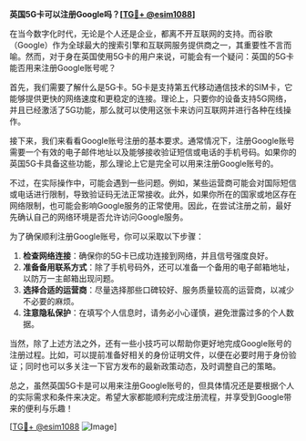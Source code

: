 **英国5G卡可以注册Google吗？[[TG💪+ @esim1088](https://t.me/s/esim1088)]**

在当今数字化时代，无论是个人还是企业，都离不开互联网的支持。而谷歌（Google）作为全球最大的搜索引擎和互联网服务提供商之一，其重要性不言而喻。然而，对于身在英国使用5G卡的用户来说，可能会有一个疑问：英国的5G卡能否用来注册Google账号呢？

首先，我们需要了解什么是5G卡。5G卡是支持第五代移动通信技术的SIM卡，它能够提供更快的网络速度和更稳定的连接。理论上，只要你的设备支持5G网络，并且已经激活了5G功能，那么就可以使用这张卡来访问互联网并进行各种在线操作。

接下来，我们来看看Google账号注册的基本要求。通常情况下，注册Google账号需要一个有效的电子邮件地址以及能够接收验证短信或电话的手机号码。如果你的英国5G卡具备这些功能，那么理论上它是完全可以用来注册Google账号的。

不过，在实际操作中，可能会遇到一些问题。例如，某些运营商可能会对国际短信或电话进行限制，导致验证码无法正常接收。此外，如果你所在的国家或地区存在网络限制，也可能会影响Google服务的正常使用。因此，在尝试注册之前，最好先确认自己的网络环境是否允许访问Google服务。

为了确保顺利注册Google账号，你可以采取以下步骤：

1. **检查网络连接**：确保你的5G卡已成功连接到网络，并且信号强度良好。
2. **准备备用联系方式**：除了手机号码外，还可以准备一个备用的电子邮箱地址，以防万一主邮箱出现问题。
3. **选择合适的运营商**：尽量选择那些口碑较好、服务质量较高的运营商，以减少不必要的麻烦。
4. **注意隐私保护**：在填写个人信息时，请务必小心谨慎，避免泄露过多的个人数据。

当然，除了上述方法之外，还有一些小技巧可以帮助你更好地完成Google账号的注册过程。比如，可以提前准备好相关的身份证明文件，以便在必要时用于身份验证；同时也可以多关注一下官方发布的最新政策动态，及时调整自己的策略。

总之，虽然英国5G卡是可以用来注册Google账号的，但具体情况还是要根据个人的实际需求和条件来决定。希望大家都能顺利完成注册流程，并享受到Google带来的便利与乐趣！

[[TG💪+ @esim1088](https://t.me/s/esim1088) ![Image](https://i.postimg.cc/4NQfJmqS/Snipaste-2025-05-13-00-14-12.png)]